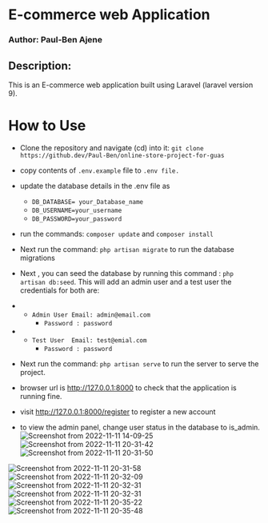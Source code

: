 # E-commerce web Application

### Author: Paul-Ben Ajene

## Description:
This is an E-commerce web application built using Laravel (laravel version 9).

# How to Use
- Clone the repository and navigate (cd) into it: `git clone https://github.dev/Paul-Ben/online-store-project-for-guas`

- copy contents of `.env.example` file to `.env file.`
- update the database details in the .env file as
  - `DB_DATABASE= your_Database_name` 
  - `DB_USERNAME=your_username` 
  - `DB_PASSWORD=your_password`
- run the commands: `composer update` and `composer install`
- Next run the command: `php artisan migrate`  to run the database migrations 
- Next , you can seed the database by running this command : `php artisan db:seed`. This will add an admin user and a test user the credentials for both are:
- - `Admin User Email: admin@email.com`
    - `Password : password`
- - `Test User  Email: test@emial.com`
    - `Password : password`
- Next run the command: `php artisan serve` to run the server to serve the project.
- browser url is http://127.0.0.1:8000 to check that the application is running fine.
- visit http://127.0.0.1:8000/register to register a new account
- to view the admin panel, change user status in the database to is_admin.
![Screenshot from 2022-11-11 14-09-25](https://github.com/user-attachments/assets/6ebe85eb-cab9-4a99-9129-521422bcd548)
  ![Screenshot from 2022-11-11 20-31-42](https://github.com/user-attachments/assets/d74a0f3b-602e-42b7-ac0c-30a8ff224ef3)
  ![Screenshot from 2022-11-11 20-31-50](https://github.com/user-attachments/assets/2044dedb-5f94-4673-ae7d-8f69e6e2951d)

![Screenshot from 2022-11-11 20-31-58](https://github.com/user-attachments/assets/dd47d3c3-5e03-4972-ade9-2215c3fad427)
![Screenshot from 2022-11-11 20-32-09](https://github.com/user-attachments/assets/54b189f2-2455-482a-964e-744d0f978d1a)
![Screenshot from 2022-11-11 20-32-31](https://github.com/user-attachments/assets/5b9422d0-32ff-49fd-b0a5-360f7e2a47b3)
![Screenshot from 2022-11-11 20-32-31](https://github.com/user-attachments/assets/80ebd19c-c3fe-4b67-a7a7-de5deb87692c)
![Screenshot from 2022-11-11 20-35-22](https://github.com/user-attachments/assets/e19b828d-1b0c-47ce-a8a0-d57a445272a6)
![Screenshot from 2022-11-11 20-35-48](https://github.com/user-attachments/assets/934006a3-537f-41d7-bd9f-a995536ad4cf)





